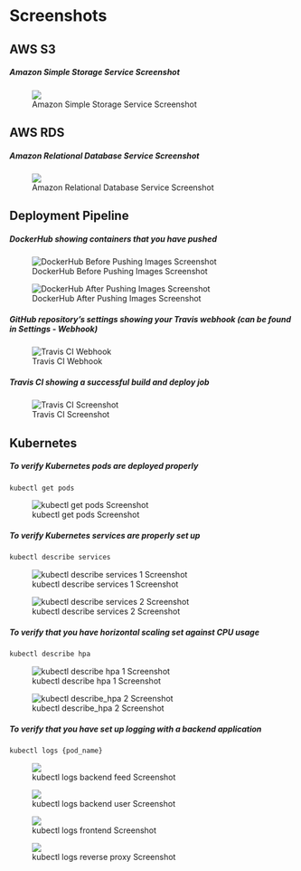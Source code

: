 # Screenshots

## AWS S3
##### Amazon Simple Storage Service Screenshot
<figure>
    <img src="S3_Screenshot.PNG">
    <figcaption>Amazon Simple Storage Service Screenshot</figcaption>
</figure>

## AWS RDS
##### Amazon Relational Database Service Screenshot
<figure>
    <img src="RDS_Screenshot.PNG">
    <figcaption>Amazon Relational Database Service Screenshot</figcaption>
</figure>

## Deployment Pipeline
##### DockerHub showing containers that you have pushed
<figure>
    <img src="/screenshots/DockerHub/DockerHub_Before_Pushing_Images_Screenshot.PNG"
         alt="DockerHub Before Pushing Images Screenshot">
    <figcaption>DockerHub Before Pushing Images Screenshot</figcaption>
</figure>
<figure>
    <img src="/screenshots/DockerHub/DockerHub_After_Pushing_Images_Screenshot.PNG"
         alt="DockerHub After Pushing Images Screenshot">
    <figcaption>DockerHub After Pushing Images Screenshot</figcaption>
</figure>

##### GitHub repository’s settings showing your Travis webhook (can be found in Settings - Webhook)
<figure>
    <img src="/screenshots/Travis_CI/Travis_CI_Webhook.PNG"
         alt="Travis CI Webhook">
    <figcaption>Travis CI Webhook</figcaption>
</figure>

##### Travis CI showing a successful build and deploy job
<figure>
    <img src="/screenshots/Travis_CI/Travis_CI_Screenshot.PNG"
         alt="Travis CI Screenshot">
    <figcaption>Travis CI Screenshot</figcaption>
</figure>

## Kubernetes
##### To verify Kubernetes pods are deployed properly
```bash
kubectl get pods
```
<figure>
    <img src="/screenshots/Kubectl/kubectl_get_pods_Screenshot.PNG"
         alt="kubectl get pods Screenshot">
    <figcaption>kubectl get pods Screenshot</figcaption>
</figure>

##### To verify Kubernetes services are properly set up
```bash
kubectl describe services
```
<figure>
    <img src="/screenshots/Kubectl/kubectl_describe_services_1_Screenshot.PNG"
         alt="kubectl describe services 1 Screenshot">
    <figcaption>kubectl describe services 1 Screenshot</figcaption>
</figure>
<figure>
    <img src="/screenshots/Kubectl/kubectl_describe_services_2_Screenshot.PNG"
         alt="kubectl describe services 2 Screenshot">
    <figcaption>kubectl describe services 2 Screenshot</figcaption>
</figure>

##### To verify that you have horizontal scaling set against CPU usage
```bash
kubectl describe hpa
```
<figure>
    <img src="/screenshots/Kubectl/kubectl_describe_hpa_1_Screenshot.PNG"
         alt="kubectl describe hpa 1 Screenshot">
    <figcaption>kubectl describe hpa 1 Screenshot</figcaption>
</figure>
<figure>
    <img src="/screenshots/Kubectl/kubectl_describe_hpa_2_Screenshot.PNG"
         alt="kubectl describe_hpa 2 Screenshot">
    <figcaption>kubectl describe_hpa 2 Screenshot</figcaption>
</figure>

##### To verify that you have set up logging with a backend application
```bash
kubectl logs {pod_name}
```

<figure>
    <img src="/screenshots/Kubectl/kubectl_logs_backend_feed_Screenshot.PNG">
    <figcaption>kubectl logs backend feed Screenshot</figcaption>
</figure>
<figure>
    <img src="/screenshots/Kubectl/kubectl_logs_backend_user_Screenshot.PNG">
    <figcaption>kubectl logs backend user Screenshot</figcaption>
</figure>
<figure>
    <img src="/screenshots/Kubectl/kubectl_logs_frontend_Screenshot.PNG">
    <figcaption>kubectl logs frontend Screenshot</figcaption>
</figure>
<figure>
    <img src="/screenshots/Kubectl/kubectl_logs_reverse_proxy_Screenshot.PNG">
    <figcaption>kubectl logs reverse proxy Screenshot</figcaption>
</figure>
